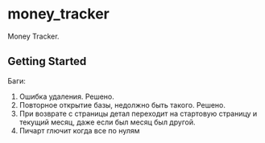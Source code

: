 # money_tracker

Money Tracker.

## Getting Started

Баги:
1. Ошибка удаления. Решено.
2. Повторное открытие базы, недолжно быть такого. Решено.
3. При возврате с страницы детал переходит на стартовую страницу и текущий месяц, даже если был месяц был другой.
4. Пичарт глючит когда все по нулям